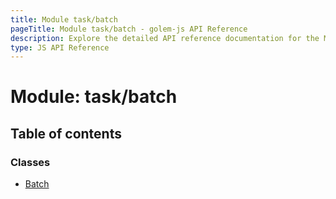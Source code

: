 ```yaml
---
title: Module task/batch
pageTitle: Module task/batch - golem-js API Reference
description: Explore the detailed API reference documentation for the Module task/batch within the golem-js SDK for the Golem Network.
type: JS API Reference
---
```

# Module: task/batch

## Table of contents

### Classes

- [Batch](../classes/task_batch.Batch)
